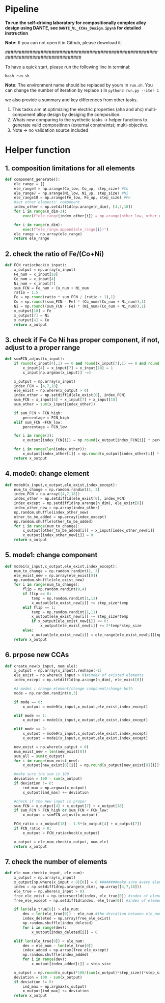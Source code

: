 # Pipeline

**To run the self-driving laboratory for compositionally complex alloy design using DANTE, see `DANTE_VL_CCAs_Design.ipynb` for detailed instruction**

**Note:** If you can not open it in Github, please download it.

####################################################################################

To have a quick start, please run the following line in terminal:

```shell
bash run.sh
```
**Note:** The environment name should be replaced by yours in `run.sh`. You can change the number of iteration by replace `1` in `python3 run.py --iter 1`

we also provide a summary and key differences from other tasks.
1) This tasks aim at optimizing the electric properties (aha and ahc)  multi-component alloy design by desiging the composition.
2) Whats new comparing to the synthetic tasks -> helper functions to generate valid compositinon (external constraints); multi-objective.
3) Note -> no validation source included

# Helper function

## 1. composition limitations for all elements
```python
def component_generate():
    ele_range = []
    ele_range4 = np.arange(Co_low, Co_up, step_size) #Co
    ele_range7 = np.arange(Ni_low, Ni_up, step_size) #Ni
    ele_range18 = np.arange(Fe_low, Fe_up, step_size) #Fe
    #set other elements' component
    index_other = np.setdiff1d(np.arange(n_dim), [4,7,18])
    for i in range(n_dim-3):
        exec(f"ele_range{index_other[i]} = np.arange(other_low, other_up, step_size)")

    for i in range(n_dim):
        exec(f"ele_range.append(ele_range{i})")
    ele_range = np.array(ele_range)
    return ele_range
```
## 2. check the ratio of Fe/(Co+Ni)
```python
def FCN_ratiocheck(x_input):
    x_output = np.array(x_input)
    Fe_num = x_input[18]
    Co_num = x_input[4]
    Ni_num = x_input[7]
    sum_FCN = Fe_num + Co_num + Ni_num
    ratio = 1.5
    Fe = np.round(ratio * sum_FCN / (ratio + 1),1)
    Co = np.round((sum_FCN - Fe) * (Co_num/(Co_num + Ni_num)),1)
    Ni = np.round((sum_FCN - Fe) * (Ni_num/(Co_num + Ni_num)),1)
    x_output[18] = Fe
    x_output[7] = Ni
    x_output[4] = Co
    return x_output
```

## 3. check if Fe Co Ni has proper component, if not, adjust to a proper range
```python
def sumFCN_adjust(x_input):
    if round(x_input[4],1) == 0 and round(x_input[7],1) == 0 and round(x_input[18],1) == 0:
        x_input[4] = x_input[7] = x_input[18] = 1
        x_input[np.argmax(x_input)] -=3

    x_output = np.array(x_input)
    index_FCN = [4,7,18]
    ele_exist = np.where(x_output > 0)
    index_other = np.setdiff1d(ele_exist[0], index_FCN)
    sum_FCN = x_input[4] + x_input[7] + x_input[18]
    sum_other = sum(x_input[index_other])

    if sum_FCN > FCN_high:
        percentage = FCN_high
    elif sum_FCN <FCN_low:
        percentage = FCN_low

    for i in range(3):
        x_output[index_FCN[i]] = np.round(x_output[index_FCN[i]] * percentage / sum_FCN,1)

    for i in range(len(index_other)):
        x_output[index_other[i]] = np.round(x_output[index_other[i]] * (100 - percentage) / sum_other,1)
    return x_output
```

## 4. mode0: change element
```python
def mode0(x_input,x_output,ele_exist,index_except):
    num_to_change = np.random.randint(1, 3)
    index_FCN = np.array([4,7,18])
    index_other = np.setdiff1d(ele_exist[0], index_FCN)
    index_except = np.setdiff1d(np.arange(n_dim), ele_exist[0])
    index_other_new = np.array(index_other)
    np.random.shuffle(index_other_new)
    other_to_be_added = np.array(index_except)
    np.random.shuffle(other_to_be_added)
    for i in range(num_to_change):
        x_output[other_to_be_added[i]] = x_input[index_other_new[i]]
        x_output[index_other_new[i]] = 0
    return x_output
```
## 5. mode1: change component
```python
def mode1(x_input,x_output,ele_exist,index_except):
    num_to_change = np.random.randint(1, 3)
    ele_exist_new = np.array(ele_exist[0])
    np.random.shuffle(ele_exist_new)
    for i in range(num_to_change):
        flip = np.random.randint(0,4)
        if flip == 0:
            temp = np.random.randint(1,11)
            x_output[ele_exist_new[i]] += step_size*temp
        elif flip == 1:
            temp = np.random.randint(1,11)
            x_output[ele_exist_new[i]] -= step_size*temp
            if x_output[ele_exist_new[i]] <= 0:
                x_output[ele_exist_new[i]] += 2*temp*step_size
        else:
            x_output[ele_exist_new[i]] = ele_range[ele_exist_new[i]][np.random.randint(0, len(ele_range[ele_exist_new[i]]))]
    return x_output
```

## 6. prpose new CCAs
```python
def create_new(x_input, num_ele):
    x_output = np.array(x_input).reshape(-1)
    ele_exist = np.where(x_input > 0)#index of existed elements
    index_except = np.setdiff1d(np.arange(n_dim), ele_exist[0])

    #3 modes : change element/change component/change both
    mode = np.random.randint(0,3)

    if mode == 0:
        x_output = mode0(x_input,x_output,ele_exist,index_except)

    elif mode == 1:
        x_output = mode1(x_input,x_output,ele_exist,index_except)

    elif mode == 2:
        x_output = mode0(x_input,x_output,ele_exist,index_except)
        x_output = mode1(x_input,x_output,ele_exist,index_except)

    new_exist = np.where(x_output > 0)
    num_exist_new = len(new_exist[0])
    sum_all = sum(x_output)
    for i in range(num_exist_new):
        x_output[new_exist[0][i]] = np.round(x_output[new_exist[0][i]]*100/sum_all/step_size)*step_size

    #make sure the sum is 100
    deviation = 100 - sum(x_output)
    if deviation != 0:
        ind_max = np.argmax(x_output)
        x_output[ind_max] += deviation

    #check if the new input is proper
    sum_FCN = x_output[4] + x_output[7] + x_output[18]
    if sum_FCN > FCN_high or sum_FCN < FCN_low:
        x_output = sumFCN_adjust(x_output)

    FCN_ratio = x_output[18] - 1.5*(x_output[4] + x_output[7])
    if FCN_ratio > 0:
        x_output = FCN_ratiocheck(x_output)

    x_output = ele_num_check(x_output, num_ele)
    return x_output
```

## 7. check the number of elements
```python
def ele_num_check(x_input, ele_num):
    x_output = np.array(x_input)
    x_output[np.where(x_input < 0)[0]] = 0 ########make sure every element no less than 0
    index = np.setdiff1d(np.arange(n_dim), np.array([4,7,18]))
    ele_true = np.where(x_input > 0)
    free_ele_exist = np.intersect1d(index, ele_true[0]) #index of elements existed except Fe, Co, Ni
    free_ele_except = np.setdiff1d(index, ele_true[0]) #index of elements excepted

    if len(ele_true[0]) > ele_num:
        dev = len(ele_true[0]) - ele_num #the deviation between ele_num and true ele_num
        index_deleted = np.array(free_ele_exist)
        np.random.shuffle(index_deleted)
        for i in range(dev):
            x_output[index_deleted[i]] = 0

    elif len(ele_true[0]) < ele_num:
        dev = ele_num - len(ele_true[0])
        index_added = np.array(free_ele_except)
        np.random.shuffle(index_added)
        for i in range(dev):
            x_output[index_added[i]] = step_size

    x_output = np.round(x_output*100/(sum(x_output)*step_size))*step_size
    deviation = 100 - sum(x_output)
    if deviation != 0:
        ind_max = np.argmax(x_output)
        x_output[ind_max] += deviation
    return x_output
 ```

